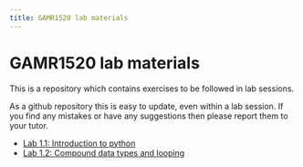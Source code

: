 ```yaml
---
title: GAMR1520 lab materials
---
```


# GAMR1520 lab materials

This is a repository which contains exercises to be followed in lab sessions.

As a github repository this is easy to update, even within a lab session.
If you find any mistakes or have any suggestions then please report them to your tutor.

- [Lab 1.1: Introduction to python](lab-1.1)
- [Lab 1.2: Compound data types and looping](lab-1.2)
